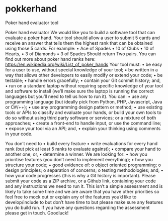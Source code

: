 # pokkerhand
Poker hand evaluator tool


Poker hand evaluator
We would like you to build a software tool that can evaluate a poker hand. Your tool should allow a user to submit 5 cards and receive an answer that tells them the highest rank that can be obtained using those 5 cards.
For example:
• Ace of Spades
• 10 of Clubs
• 10 of Hearts,
• 3 of Diamonds
• 3 of Spades
Should return Two pairs.
You can find out more about poker hand ranks here: https://en.wikipedia.org/wiki/List_of_poker_hands
Your tool must:
• be easy for a user to use, without special knowledge of your tool;
• be written in a way that allows other developers to easily modify or extend your code;
• be testable;
• handle errors gracefully;
• contain your Git commit history; and,
• run on a standard laptop without requiring specific knowledge of your tool and software to install (we’ll make sure the laptop is running the correct languages but you’ll need to tell us how to run it).
You can:
• use any programming language (but ideally pick from Python, PHP, Javascript, Java or C#/++);
• use any programming design pattern or method;
• use existing tools or APIs to classify and evaluate your hands, or build your own tools to do so without using third party software or services; or a mixture of both approaches;
• create a front-end to handle input, or use the command line;
• expose your tool via an API; and,
• explain your thinking using comments in your code.



You don’t need to
• build every feature
• write evaluations for every hand rank (but pick at least 5 ranks to evaluate against);
• compare your hand to another one; or,
• determine a winner.
We are looking for:
• how you prioritise features (you don’t need to implement everything);
• how you structure your code;
• good evidence of:
o object oriented programming;
o design principles;
o separation of concerns;
o testing methodologies; and,
• how your code progresses (this is why a Git history is important).
Please submit your code as a ZIP archive, or a Github link, containing your code and any instructions we need to run it.
This isn’t a simple assessment and is likely to take some time and we are aware that you have other priorities so feel free to mock out or explain any of the features you’d like to develop/include to but don’t have time to but please make sure any features you do build run.
If you have any questions regarding the assessment please get in touch.
Goodluck!

